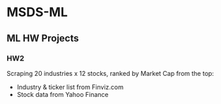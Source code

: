 # MSDS-ML
## ML HW Projects
### HW2
Scraping 20 industries x 12 stocks, ranked by Market Cap from the top:
- Industry & ticker list from Finviz.com 
- Stock data from Yahoo Finance
